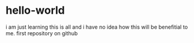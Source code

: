 # hello-world
i am just learning this is all and i have no idea how this will be benefitial to me.
first repository on github
